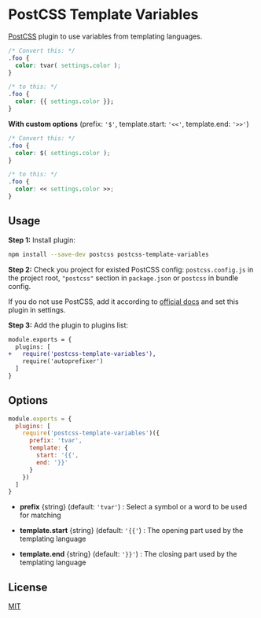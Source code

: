 # PostCSS Template Variables

[PostCSS] plugin to use variables from templating languages.

[PostCSS]: https://github.com/postcss/postcss

```css
/* Convert this: */
.foo {
  color: tvar( settings.color );
}

/* to this: */
.foo {
  color: {{ settings.color }};
}
```

**With custom options** (prefix: `'$'`, template.start: `'<<'`, template.end: `'>>'`)
```css
/* Convert this: */
.foo {
  color: $( settings.color );
}

/* to this: */
.foo {
  color: << settings.color >>;
}
```

## Usage

**Step 1:** Install plugin:

```sh
npm install --save-dev postcss postcss-template-variables
```

**Step 2:** Check you project for existed PostCSS config: `postcss.config.js`
in the project root, `"postcss"` section in `package.json`
or `postcss` in bundle config.

If you do not use PostCSS, add it according to [official docs]
and set this plugin in settings.

**Step 3:** Add the plugin to plugins list:

```diff
module.exports = {
  plugins: [
+   require('postcss-template-variables'),
    require('autoprefixer')
  ]
}
```

[official docs]: https://github.com/postcss/postcss#usage

## Options

```js
module.exports = {
  plugins: [
    require('postcss-template-variables')({
      prefix: 'tvar',
      template: {
        start: '{{',
        end: '}}'
      }
    })
  ]
}
```

- **prefix** {string} (default: `'tvar'`) : Select a symbol or a word to be used for matching

- **template.start** {string} (default: `'{{'`) : The opening part used by the templating language

- **template.end** {string} (default: `'}}'`) : The closing part used by the templating language

## License

[MIT](./LICENSE)